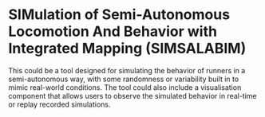 # SIMulation of Semi-Autonomous Locomotion And Behavior with Integrated Mapping (SIMSALABIM)

This could be a tool designed for simulating the behavior of runners in a semi-autonomous way, with some randomness or variability built in to mimic real-world conditions. The tool could also include a visualisation component that allows users to observe the simulated behavior in real-time or replay recorded simulations.

